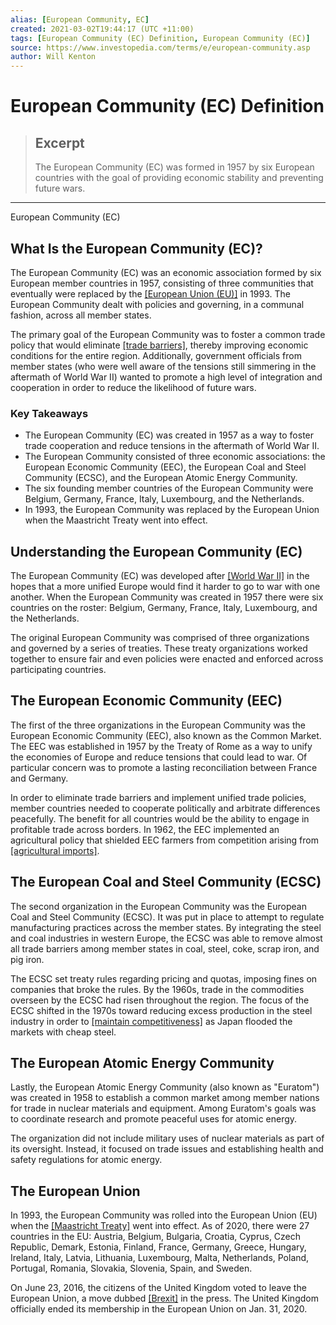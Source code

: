 ```yaml
---
alias: [European Community, EC]
created: 2021-03-02T19:44:17 (UTC +11:00)
tags: [European Community (EC) Definition, European Community (EC)]
source: https://www.investopedia.com/terms/e/european-community.asp
author: Will Kenton
---
```


# European Community (EC) Definition

> ## Excerpt
> The European Community (EC) was formed in 1957 by six European countries with the goal of providing economic stability and preventing future wars.

---

European Community (EC)
## What Is the European Community (EC)?

The European Community (EC) was an economic association formed by six European member countries in 1957, consisting of three communities that eventually were replaced by the [[European Union (EU)]](https://www.investopedia.com/terms/e/europeanunion.asp) in 1993. The European Community dealt with policies and governing, in a communal fashion, across all member states.

The primary goal of the European Community was to foster a common trade policy that would eliminate [[trade barriers]](https://www.investopedia.com/articles/economics/08/tariff-trade-barrier-basics.asp), thereby improving economic conditions for the entire region. Additionally, government officials from member states (who were well aware of the tensions still simmering in the aftermath of World War II) wanted to promote a high level of integration and cooperation in order to reduce the likelihood of future wars.

### Key Takeaways

-   The European Community (EC) was created in 1957 as a way to foster trade cooperation and reduce tensions in the aftermath of World War II.
-   The European Community consisted of three economic associations: the European Economic Community (EEC), the European Coal and Steel Community (ECSC), and the European Atomic Energy Community.
-   The six founding member countries of the European Community were Belgium, Germany, France, Italy, Luxembourg, and the Netherlands.
-   In 1993, the European Community was replaced by the European Union when the Maastricht Treaty went into effect.

## Understanding the European Community (EC)

The European Community (EC) was developed after [[World War II]](https://www.investopedia.com/articles/markets/022516/economic-conditions-helped-cause-world-war-ii.asp) in the hopes that a more unified Europe would find it harder to go to war with one another. When the European Community was created in 1957 there were six countries on the roster: Belgium, Germany, France, Italy, Luxembourg, and the Netherlands.

The original European Community was comprised of three organizations and governed by a series of treaties. These treaty organizations worked together to ensure fair and even policies were enacted and enforced across participating countries.

## The European Economic Community (EEC)

The first of the three organizations in the European Community was the European Economic Community (EEC), also known as the Common Market. The EEC was established in 1957 by the Treaty of Rome as a way to unify the economies of Europe and reduce tensions that could lead to war. Of particular concern was to promote a lasting reconciliation between France and Germany.

In order to eliminate trade barriers and implement unified trade policies, member countries needed to cooperate politically and arbitrate differences peacefully. The benefit for all countries would be the ability to engage in profitable trade across borders. In 1962, the EEC implemented an agricultural policy that shielded EEC farmers from competition arising from [[agricultural imports]](https://www.investopedia.com/terms/i/import.asp).

## The European Coal and Steel Community (ECSC)

The second organization in the European Community was the European Coal and Steel Community (ECSC). It was put in place to attempt to regulate manufacturing practices across the member states. By integrating the steel and coal industries in western Europe, the ECSC was able to remove almost all trade barriers among member states in coal, steel, coke, scrap iron, and pig iron.

The ECSC set treaty rules regarding pricing and quotas, imposing fines on companies that broke the rules. By the 1960s, trade in the commodities overseen by the ECSC had risen throughout the region. The focus of the ECSC shifted in the 1970s toward reducing excess production in the steel industry in order to [[maintain competitiveness]](https://www.investopedia.com/terms/c/competitive_advantage.asp) as Japan flooded the markets with cheap steel.

## The European Atomic Energy Community

Lastly, the European Atomic Energy Community (also known as "Euratom") was created in 1958 to establish a common market among member nations for trade in nuclear materials and equipment. Among Euratom's goals was to coordinate research and promote peaceful uses for atomic energy.

The organization did not include military uses of nuclear materials as part of its oversight. Instead, it focused on trade issues and establishing health and safety regulations for atomic energy.

## The European Union

In 1993, the European Community was rolled into the European Union (EU) when the [[Maastricht Treaty]](https://www.investopedia.com/terms/m/maastricht-treaty.asp) went into effect. As of 2020, there were 27 countries in the EU: Austria, Belgium, Bulgaria, Croatia, Cyprus, Czech Republic, Demark, Estonia, Finland, France, Germany, Greece, Hungary, Ireland, Italy, Latvia, Lithuania, Luxembourg, Malta, Netherlands, Poland, Portugal, Romania, Slovakia, Slovenia, Spain, and Sweden. 

On June 23, 2016, the citizens of the United Kingdom voted to leave the European Union, a move dubbed [[Brexit]](https://www.investopedia.com/terms/b/brexit.asp) in the press. The United Kingdom officially ended its membership in the European Union on Jan. 31, 2020.
